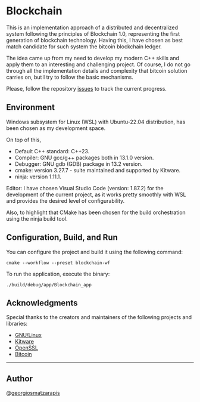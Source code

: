 # Blockchain

This is an implementation approach of a distributed and decentralized system following the principles of Blockchain 1.0, representing the first generation of blockchain technology. Having this, I have chosen as best match candidate for such system the bitcoin blockchain ledger.

The idea came up from my need to develop my modern C++ skills and apply them to an interesting and challenging project. Of course, I do not go through all the implementation details and complexity that bitcoin solution carries on, but I try to follow the basic mechanisms.

Please, follow the repository [issues](https://github.com/georgiosmatzarapis/blockchain/issues) to track the current progress.

## Environment

Windows subsystem for Linux (WSL) with Ubuntu-22.04 distribution, has been chosen as my development space.

On top of this,

- Default C++ standard: C++23.
- Compiler: GNU gcc/g++ packages both in 13.1.0 version.
- Debugger: GNU gdb (GDB) package in 13.2 version.
- cmake: version 3.27.7 - suite maintained and supported by Kitware.
- ninja: version 1.11.1.

Editor: I have chosen Visual Studio Code (version: 1.87.2) for the development of the current project, as it works pretty smoothly with WSL and provides the desired level of configurability.

Also, to highlight that CMake has been chosen for the build orchestration using the ninja build tool.

## Configuration, Build, and Run

You can configure the project and build it using the following command:

```console
cmake --workflow --preset blockchain-wf
```

To run the application, execute the binary:

```console
./build/debug/app/Blockchain_app
```

## Acknowledgments

Special thanks to the creators and maintainers of the following projects and libraries:

- [GNU/Linux](https://www.gnu.org/gnu/linux-and-gnu.en.html)
- [Kitware](https://kitware.com/cmake)
- [OpenSSL](https://www.openssl.org/)
- [Bitcoin](https://github.com/bitcoin/bitcoin)

---

## Author

@[georgiosmatzarapis](https://georgiosmatzarapis.com)
